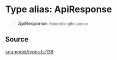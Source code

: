 # Type alias: ApiResponse

> **ApiResponse**: `EmbeddingResponse`

## Source

[src/model/types.ts:138](https://github.com/dexaai/llm-tools/blob/2b78745/src/model/types.ts#L138)

